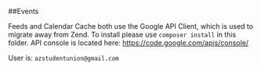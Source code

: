 ##Events

Feeds and Calendar Cache both use the Google API Client, which is used to migrate away from Zend. To install please use ``composer install`` in this folder.
API console is located here: https://code.google.com/apis/console/

User is: ``azstudentunion@gmail.com``
